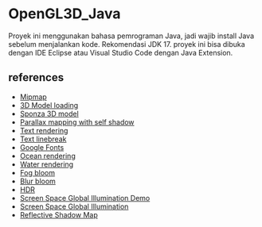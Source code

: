 # OpenGL3D_Java

Proyek ini menggunakan bahasa pemrograman Java, jadi wajib install Java sebelum menjalankan kode. Rekomendasi JDK 17.
proyek ini bisa dibuka dengan IDE Eclipse atau Visual Studio Code dengan Java Extension.

<h2>references</h2>
<ul>
  <li><a href="https://www.learnopengles.com/tag/mipmap/">
      Mipmap </a>
  </li>
  <li><a href="https://www.youtube.com/watch?v=deihUO05Br8">
      3D Model loading </a>
  </li>
  <li><a href="https://github.com/jimmiebergmann/Sponza">
      Sponza 3D model </a>
  </li>
  <li><a href="http://chanhaeng.blogspot.com/2019/01/normalparllax-mapping-with-self.html">
      Parallax mapping with self shadow </a>
  </li>
  <li><a href="https://github.com/SilverTiger/lwjgl3-tutorial/wiki/Fonts">
      Text rendering </a>
  </li>
  <li><a href="https://docs.oracle.com/en/java/javase/16/docs/api/java.base/java/text/BreakIterator.html">
      Text linebreak </a>
  </li>
    <li><a href="https://fonts.google.com/">
      Google Fonts </a>
  </li>
  <li><a href="https://outerra.blogspot.com/2011/02/ocean-rendering.html">
      Ocean rendering </a>
  </li>
  <li><a href="https://fire-face.com/water/">
      Water rendering </a>
  </li>
  <li><a href="https://catlikecoding.com/unity/tutorials/advanced-rendering/bloom/">
      Fog bloom </a>
  </li>
  <li><a href="https://learnopengl.com/Advanced-Lighting/Bloom">
      Blur bloom </a>
  </li>
  <li><a href="https://learnopengl.com/Advanced-Lighting/HDR">
      HDR </a>
  </li>
  <li><a href="https://www.youtube.com/watch?app=desktop&v=OPFvcsQAKjc">
      Screen Space Global Illumination Demo </a>
  </li>
  <li><a href="https://www.shadertoy.com/view/fddfDX">
      Screen Space Global Illumination </a>
  </li>
  <li><a href="https://zhuanlan.zhihu.com/p/555476307">
      Reflective Shadow Map </a>
  </li>
</ul>
